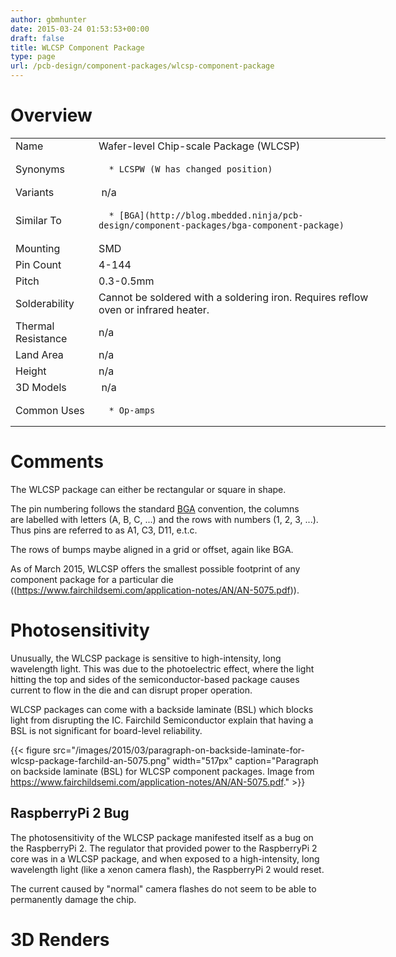 ```yaml
---
author: gbmhunter
date: 2015-03-24 01:53:53+00:00
draft: false
title: WLCSP Component Package
type: page
url: /pcb-design/component-packages/wlcsp-component-package
---
```


# Overview


<table style="width: 600px;" >
<tbody >
<tr >

<td >Name
</td>

<td >Wafer-level Chip-scale Package (WLCSP)
</td>
</tr>
<tr >

<td >Synonyms
</td>

<td >



	  * LCSPW (W has changed position)


</td>
</tr>
<tr >

<td >Variants
</td>

<td > n/a
</td>
</tr>
<tr >

<td >Similar To
</td>

<td >



	  * [BGA](http://blog.mbedded.ninja/pcb-design/component-packages/bga-component-package)


</td>
</tr>
<tr >

<td >Mounting
</td>

<td >SMD
</td>
</tr>
<tr >

<td >Pin Count
</td>

<td >4-144
</td>
</tr>
<tr >

<td >Pitch
</td>

<td >0.3-0.5mm
</td>
</tr>
<tr >

<td >Solderability
</td>

<td >Cannot be soldered with a soldering iron. Requires reflow oven or infrared heater.
</td>
</tr>
<tr >

<td >Thermal Resistance
</td>

<td >n/a
</td>
</tr>
<tr >

<td >Land Area
</td>

<td >n/a
</td>
</tr>
<tr >

<td >Height
</td>

<td >n/a
</td>
</tr>
<tr >

<td >3D Models
</td>

<td > n/a
</td>
</tr>
<tr >

<td >Common Uses
</td>

<td >



	  * Op-amps


</td>
</tr>
</tbody>
</table>


# Comments


The WLCSP package can either be rectangular or square in shape.

The pin numbering follows the standard [BGA](http://blog.mbedded.ninja/pcb-design/component-packages/bga-component-package) convention, the columns are labelled with letters (A, B, C, ...) and the rows with numbers (1, 2, 3, ...). Thus pins are referred to as A1, C3, D11, e.t.c.

The rows of bumps maybe aligned in a grid or offset, again like BGA.

As of March 2015, WLCSP offers the smallest possible footprint of any component package for a particular die ((https://www.fairchildsemi.com/application-notes/AN/AN-5075.pdf)).


# Photosensitivity


Unusually, the WLCSP package is sensitive to high-intensity, long wavelength light. This was due to the photoelectric effect, where the light hitting the top and sides of the semiconductor-based package causes current to flow in the die and can disrupt proper operation.

WLCSP packages can come with a backside laminate (BSL) which blocks light from disrupting the IC. Fairchild Semiconductor explain that having a BSL is not significant for board-level reliability.

{{< figure src="/images/2015/03/paragraph-on-backside-laminate-for-wlcsp-package-farchild-an-5075.png" width="517px" caption="Paragraph on backside laminate (BSL) for WLCSP component packages. Image from https://www.fairchildsemi.com/application-notes/AN/AN-5075.pdf."  >}}


## RaspberryPi 2 Bug


The photosensitivity of the WLCSP package manifested itself as a bug on the RaspberryPi 2. The regulator that provided power to the RaspberryPi 2 core was in a WLCSP package, and when exposed to a high-intensity, long wavelength light (like a xenon camera flash), the RaspberryPi 2 would reset.

The current caused by "normal" camera flashes do not seem to be able to permanently damage the chip.


# 3D Renders





